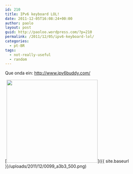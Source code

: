 ```yaml
---
id: 210
title: IPv6 keyboard LOL!
date: 2011-12-05T16:08:24+00:00
author: paolo
layout: post
guid: http://paoloo.wordpress.com/?p=210
permalink: /2011/12/05/ipv6-keyboard-lol/
categories:
  - pt-BR
tags:
  - not-really-useful
  - random
---
```

Que onda ein: <http://www.ipv6buddy.com/>

[<img class="alignnone size-medium wp-image-211" title="IPv6 Keyboard LOL" src="{{ site.baseurl }}/uploads/2011/12/0099_a3b3_500.png?w=300" alt="" width="300" height="273" srcset="{{ site.baseurl }}/uploads/2011/12/0099_a3b3_500.png 500w, {{ site.baseurl }}/uploads/2011/12/0099_a3b3_500-300x274.png 300w" sizes="(max-width: 300px) 100vw, 300px" />]({{ site.baseurl }}/uploads/2011/12/0099_a3b3_500.png)
